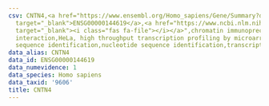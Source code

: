 ```yaml
---
csv: CNTN4,<a href="https://www.ensembl.org/Homo_sapiens/Gene/Summary?db=core;g=ENSG00000144619"
  target="_blank">ENSG00000144619</a>,<a href="https://www.ncbi.nlm.nih.gov/pubmed/17216044"
  target="_blank"><i class="fas fa-file"></i></a>",chromatin immunoprecipitation assay,direct
  interaction,HeLa, high throughput transcription profiling by microarray,nucleotide
  sequence identification,nucleotide sequence identification,transcriptional regulation,
data_alias: CNTN4
data_id: ENSG00000144619
data_numevidence: 1
data_species: Homo sapiens
data_taxid: '9606'
title: CNTN4
---
```

